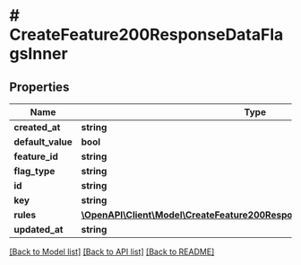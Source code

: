 # # CreateFeature200ResponseDataFlagsInner

## Properties

Name | Type | Description | Notes
------------ | ------------- | ------------- | -------------
**created_at** | **string** |  | [optional]
**default_value** | **bool** |  | [optional]
**feature_id** | **string** |  | [optional]
**flag_type** | **string** |  | [optional]
**id** | **string** |  | [optional]
**key** | **string** |  | [optional]
**rules** | [**\OpenAPI\Client\Model\CreateFeature200ResponseDataFlagsInnerRulesInner[]**](CreateFeature200ResponseDataFlagsInnerRulesInner.md) |  | [optional]
**updated_at** | **string** |  | [optional]

[[Back to Model list]](../../README.md#models) [[Back to API list]](../../README.md#endpoints) [[Back to README]](../../README.md)
